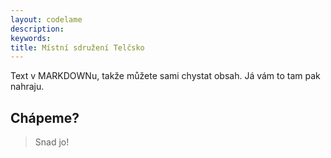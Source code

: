 ```yaml
---
layout: codelame
description:
keywords:
title: Místní sdružení Telčsko
---
```


Text v MARKDOWNu, takže můžete sami chystat obsah. Já vám to tam pak nahraju.

## Chápeme?

> Snad jo!
